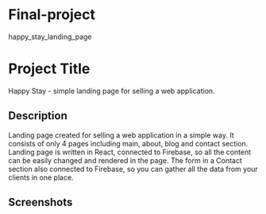# Final-project

happy_stay_landing_page

# Project Title

Happy Stay - simple landing page for selling a web application.

## Description

Landing page created for selling a web application in a simple way.
It consists of only 4 pages including main, about, blog and contact section.
Landing page is written in React, connected to Firebase, so all the content can be easily changed and rendered in the page.
The form in a Contact section also connected to Firebase, so you can gather all the data from your clients in one place.

## Screenshots
